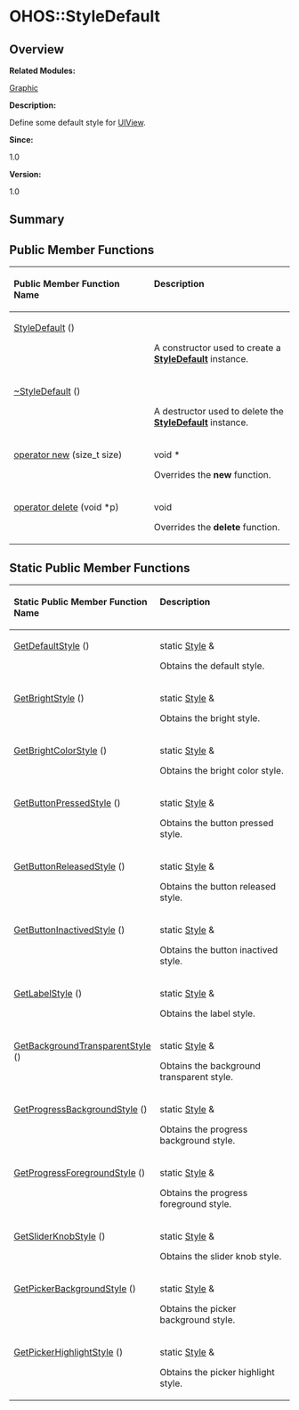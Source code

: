 # OHOS::StyleDefault<a name="ZH-CN_TOPIC_0000001054799633"></a>

## **Overview**<a name="section1696933576093535"></a>

**Related Modules:**

[Graphic](Graphic.md)

**Description:**

Define some default style for  [UIView](OHOS-UIView.md). 

**Since:**

1.0

**Version:**

1.0

## **Summary**<a name="section1429365938093535"></a>

## Public Member Functions<a name="pub-methods"></a>

<a name="table366273084093535"></a>
<table><thead align="left"><tr id="row106375003093535"><th class="cellrowborder" valign="top" width="50%" id="mcps1.1.3.1.1"><p id="p185929480093535"><a name="p185929480093535"></a><a name="p185929480093535"></a>Public Member Function Name</p>
</th>
<th class="cellrowborder" valign="top" width="50%" id="mcps1.1.3.1.2"><p id="p1734136693093535"><a name="p1734136693093535"></a><a name="p1734136693093535"></a>Description</p>
</th>
</tr>
</thead>
<tbody><tr id="row1867514132093535"><td class="cellrowborder" valign="top" width="50%" headers="mcps1.1.3.1.1 "><p id="p1027204318093535"><a name="p1027204318093535"></a><a name="p1027204318093535"></a><a href="Graphic.md#gae5bc682ac7e77c369ccdd32a68de4387">StyleDefault</a> ()</p>
</td>
<td class="cellrowborder" valign="top" width="50%" headers="mcps1.1.3.1.2 "><p id="p1521650093093535"><a name="p1521650093093535"></a><a name="p1521650093093535"></a>&nbsp;</p>
<p id="p1415803702093535"><a name="p1415803702093535"></a><a name="p1415803702093535"></a>A constructor used to create a <strong id="b916806669093535"><a name="b916806669093535"></a><a name="b916806669093535"></a><a href="OHOS-StyleDefault.md">StyleDefault</a></strong> instance. </p>
</td>
</tr>
<tr id="row880882133093535"><td class="cellrowborder" valign="top" width="50%" headers="mcps1.1.3.1.1 "><p id="p1377838654093535"><a name="p1377838654093535"></a><a name="p1377838654093535"></a><a href="Graphic.md#ga01ecc90591628698b0d657a60f567b09">~StyleDefault</a> ()</p>
</td>
<td class="cellrowborder" valign="top" width="50%" headers="mcps1.1.3.1.2 "><p id="p643861054093535"><a name="p643861054093535"></a><a name="p643861054093535"></a>&nbsp;</p>
<p id="p365413664093535"><a name="p365413664093535"></a><a name="p365413664093535"></a>A destructor used to delete the <strong id="b1034269797093535"><a name="b1034269797093535"></a><a name="b1034269797093535"></a><a href="OHOS-StyleDefault.md">StyleDefault</a></strong> instance. </p>
</td>
</tr>
<tr id="row110187955093535"><td class="cellrowborder" valign="top" width="50%" headers="mcps1.1.3.1.1 "><p id="p77396864093535"><a name="p77396864093535"></a><a name="p77396864093535"></a><a href="Graphic.md#ga4854963aa969ee20a6cd174a70f5cd23">operator new</a> (size_t size)</p>
</td>
<td class="cellrowborder" valign="top" width="50%" headers="mcps1.1.3.1.2 "><p id="p2142745852093535"><a name="p2142745852093535"></a><a name="p2142745852093535"></a>void *&nbsp;</p>
<p id="p1353035412093535"><a name="p1353035412093535"></a><a name="p1353035412093535"></a>Overrides the <strong id="b407933328093535"><a name="b407933328093535"></a><a name="b407933328093535"></a>new</strong> function. </p>
</td>
</tr>
<tr id="row1243524967093535"><td class="cellrowborder" valign="top" width="50%" headers="mcps1.1.3.1.1 "><p id="p1372822304093535"><a name="p1372822304093535"></a><a name="p1372822304093535"></a><a href="Graphic.md#gadf1997a0f56ac2b220e7f0f8e8e0a6ef">operator delete</a> (void *p)</p>
</td>
<td class="cellrowborder" valign="top" width="50%" headers="mcps1.1.3.1.2 "><p id="p566603422093535"><a name="p566603422093535"></a><a name="p566603422093535"></a>void&nbsp;</p>
<p id="p906049807093535"><a name="p906049807093535"></a><a name="p906049807093535"></a>Overrides the <strong id="b267148040093535"><a name="b267148040093535"></a><a name="b267148040093535"></a>delete</strong> function. </p>
</td>
</tr>
</tbody>
</table>

## Static Public Member Functions<a name="pub-static-methods"></a>

<a name="table1627878358093535"></a>
<table><thead align="left"><tr id="row74732447093535"><th class="cellrowborder" valign="top" width="50%" id="mcps1.1.3.1.1"><p id="p2015323113093535"><a name="p2015323113093535"></a><a name="p2015323113093535"></a>Static Public Member Function Name</p>
</th>
<th class="cellrowborder" valign="top" width="50%" id="mcps1.1.3.1.2"><p id="p2125677789093535"><a name="p2125677789093535"></a><a name="p2125677789093535"></a>Description</p>
</th>
</tr>
</thead>
<tbody><tr id="row692919942093535"><td class="cellrowborder" valign="top" width="50%" headers="mcps1.1.3.1.1 "><p id="p871671192093535"><a name="p871671192093535"></a><a name="p871671192093535"></a><a href="Graphic.md#gae8f75aba900bbc7119228cdc8e97e40b">GetDefaultStyle</a> ()</p>
</td>
<td class="cellrowborder" valign="top" width="50%" headers="mcps1.1.3.1.2 "><p id="p1659391961093535"><a name="p1659391961093535"></a><a name="p1659391961093535"></a>static <a href="OHOS-Style.md">Style</a> &amp;&nbsp;</p>
<p id="p217647427093535"><a name="p217647427093535"></a><a name="p217647427093535"></a>Obtains the default style. </p>
</td>
</tr>
<tr id="row935777282093535"><td class="cellrowborder" valign="top" width="50%" headers="mcps1.1.3.1.1 "><p id="p818639136093535"><a name="p818639136093535"></a><a name="p818639136093535"></a><a href="Graphic.md#ga1463772d745bb998846daad09b11df58">GetBrightStyle</a> ()</p>
</td>
<td class="cellrowborder" valign="top" width="50%" headers="mcps1.1.3.1.2 "><p id="p390866963093535"><a name="p390866963093535"></a><a name="p390866963093535"></a>static <a href="OHOS-Style.md">Style</a> &amp;&nbsp;</p>
<p id="p1357945250093535"><a name="p1357945250093535"></a><a name="p1357945250093535"></a>Obtains the bright style. </p>
</td>
</tr>
<tr id="row200852834093535"><td class="cellrowborder" valign="top" width="50%" headers="mcps1.1.3.1.1 "><p id="p1982279708093535"><a name="p1982279708093535"></a><a name="p1982279708093535"></a><a href="Graphic.md#ga1b8645b79268358000db1cc1af2f26b9">GetBrightColorStyle</a> ()</p>
</td>
<td class="cellrowborder" valign="top" width="50%" headers="mcps1.1.3.1.2 "><p id="p243373467093535"><a name="p243373467093535"></a><a name="p243373467093535"></a>static <a href="OHOS-Style.md">Style</a> &amp;&nbsp;</p>
<p id="p1998727633093535"><a name="p1998727633093535"></a><a name="p1998727633093535"></a>Obtains the bright color style. </p>
</td>
</tr>
<tr id="row1083094744093535"><td class="cellrowborder" valign="top" width="50%" headers="mcps1.1.3.1.1 "><p id="p1845302210093535"><a name="p1845302210093535"></a><a name="p1845302210093535"></a><a href="Graphic.md#gaa2096a167e0ea9de4450ae516f88ce31">GetButtonPressedStyle</a> ()</p>
</td>
<td class="cellrowborder" valign="top" width="50%" headers="mcps1.1.3.1.2 "><p id="p1517371092093535"><a name="p1517371092093535"></a><a name="p1517371092093535"></a>static <a href="OHOS-Style.md">Style</a> &amp;&nbsp;</p>
<p id="p491064077093535"><a name="p491064077093535"></a><a name="p491064077093535"></a>Obtains the button pressed style. </p>
</td>
</tr>
<tr id="row931195113093535"><td class="cellrowborder" valign="top" width="50%" headers="mcps1.1.3.1.1 "><p id="p627403294093535"><a name="p627403294093535"></a><a name="p627403294093535"></a><a href="Graphic.md#ga694e90d027391fd114481ea91ad39011">GetButtonReleasedStyle</a> ()</p>
</td>
<td class="cellrowborder" valign="top" width="50%" headers="mcps1.1.3.1.2 "><p id="p2128044826093535"><a name="p2128044826093535"></a><a name="p2128044826093535"></a>static <a href="OHOS-Style.md">Style</a> &amp;&nbsp;</p>
<p id="p1600549529093535"><a name="p1600549529093535"></a><a name="p1600549529093535"></a>Obtains the button released style. </p>
</td>
</tr>
<tr id="row874305971093535"><td class="cellrowborder" valign="top" width="50%" headers="mcps1.1.3.1.1 "><p id="p437714030093535"><a name="p437714030093535"></a><a name="p437714030093535"></a><a href="Graphic.md#ga42f393499cc83304a2a1cfa1cacc4003">GetButtonInactivedStyle</a> ()</p>
</td>
<td class="cellrowborder" valign="top" width="50%" headers="mcps1.1.3.1.2 "><p id="p1373843380093535"><a name="p1373843380093535"></a><a name="p1373843380093535"></a>static <a href="OHOS-Style.md">Style</a> &amp;&nbsp;</p>
<p id="p166076883093535"><a name="p166076883093535"></a><a name="p166076883093535"></a>Obtains the button inactived style. </p>
</td>
</tr>
<tr id="row397477367093535"><td class="cellrowborder" valign="top" width="50%" headers="mcps1.1.3.1.1 "><p id="p437503093093535"><a name="p437503093093535"></a><a name="p437503093093535"></a><a href="Graphic.md#ga3f4f513b6dff5e245f2341890dae5ee1">GetLabelStyle</a> ()</p>
</td>
<td class="cellrowborder" valign="top" width="50%" headers="mcps1.1.3.1.2 "><p id="p144519522093535"><a name="p144519522093535"></a><a name="p144519522093535"></a>static <a href="OHOS-Style.md">Style</a> &amp;&nbsp;</p>
<p id="p1674826297093535"><a name="p1674826297093535"></a><a name="p1674826297093535"></a>Obtains the label style. </p>
</td>
</tr>
<tr id="row1414881994093535"><td class="cellrowborder" valign="top" width="50%" headers="mcps1.1.3.1.1 "><p id="p427261664093535"><a name="p427261664093535"></a><a name="p427261664093535"></a><a href="Graphic.md#ga726fa9b4839e4a37712addd93bc91c9c">GetBackgroundTransparentStyle</a> ()</p>
</td>
<td class="cellrowborder" valign="top" width="50%" headers="mcps1.1.3.1.2 "><p id="p52623230093535"><a name="p52623230093535"></a><a name="p52623230093535"></a>static <a href="OHOS-Style.md">Style</a> &amp;&nbsp;</p>
<p id="p787829015093535"><a name="p787829015093535"></a><a name="p787829015093535"></a>Obtains the background transparent style. </p>
</td>
</tr>
<tr id="row1411693636093535"><td class="cellrowborder" valign="top" width="50%" headers="mcps1.1.3.1.1 "><p id="p1201335910093535"><a name="p1201335910093535"></a><a name="p1201335910093535"></a><a href="Graphic.md#gaa4c13964a439e472d5a41edfa2e5dd4f">GetProgressBackgroundStyle</a> ()</p>
</td>
<td class="cellrowborder" valign="top" width="50%" headers="mcps1.1.3.1.2 "><p id="p273807978093535"><a name="p273807978093535"></a><a name="p273807978093535"></a>static <a href="OHOS-Style.md">Style</a> &amp;&nbsp;</p>
<p id="p1467063188093535"><a name="p1467063188093535"></a><a name="p1467063188093535"></a>Obtains the progress background style. </p>
</td>
</tr>
<tr id="row648638634093535"><td class="cellrowborder" valign="top" width="50%" headers="mcps1.1.3.1.1 "><p id="p1790722149093535"><a name="p1790722149093535"></a><a name="p1790722149093535"></a><a href="Graphic.md#ga6ce583a8cce5527ee812cea6fb6a6113">GetProgressForegroundStyle</a> ()</p>
</td>
<td class="cellrowborder" valign="top" width="50%" headers="mcps1.1.3.1.2 "><p id="p159822981093535"><a name="p159822981093535"></a><a name="p159822981093535"></a>static <a href="OHOS-Style.md">Style</a> &amp;&nbsp;</p>
<p id="p800017201093535"><a name="p800017201093535"></a><a name="p800017201093535"></a>Obtains the progress foreground style. </p>
</td>
</tr>
<tr id="row1731593914093535"><td class="cellrowborder" valign="top" width="50%" headers="mcps1.1.3.1.1 "><p id="p1583405367093535"><a name="p1583405367093535"></a><a name="p1583405367093535"></a><a href="Graphic.md#ga9102687741cde90b659ebdc3eb773895">GetSliderKnobStyle</a> ()</p>
</td>
<td class="cellrowborder" valign="top" width="50%" headers="mcps1.1.3.1.2 "><p id="p1496295215093535"><a name="p1496295215093535"></a><a name="p1496295215093535"></a>static <a href="OHOS-Style.md">Style</a> &amp;&nbsp;</p>
<p id="p235871264093535"><a name="p235871264093535"></a><a name="p235871264093535"></a>Obtains the slider knob style. </p>
</td>
</tr>
<tr id="row203420415093535"><td class="cellrowborder" valign="top" width="50%" headers="mcps1.1.3.1.1 "><p id="p1152516697093535"><a name="p1152516697093535"></a><a name="p1152516697093535"></a><a href="Graphic.md#ga39a41c86eba9feaa5a8130da6e7c8014">GetPickerBackgroundStyle</a> ()</p>
</td>
<td class="cellrowborder" valign="top" width="50%" headers="mcps1.1.3.1.2 "><p id="p391693662093535"><a name="p391693662093535"></a><a name="p391693662093535"></a>static <a href="OHOS-Style.md">Style</a> &amp;&nbsp;</p>
<p id="p2044401497093535"><a name="p2044401497093535"></a><a name="p2044401497093535"></a>Obtains the picker background style. </p>
</td>
</tr>
<tr id="row1306372859093535"><td class="cellrowborder" valign="top" width="50%" headers="mcps1.1.3.1.1 "><p id="p775129189093535"><a name="p775129189093535"></a><a name="p775129189093535"></a><a href="Graphic.md#gace2f6b055a11b93b1fc632c4e135043d">GetPickerHighlightStyle</a> ()</p>
</td>
<td class="cellrowborder" valign="top" width="50%" headers="mcps1.1.3.1.2 "><p id="p454713754093535"><a name="p454713754093535"></a><a name="p454713754093535"></a>static <a href="OHOS-Style.md">Style</a> &amp;&nbsp;</p>
<p id="p1767745418093535"><a name="p1767745418093535"></a><a name="p1767745418093535"></a>Obtains the picker highlight style. </p>
</td>
</tr>
</tbody>
</table>

